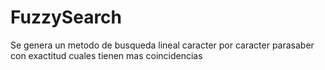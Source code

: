# FuzzySearch
Se genera un metodo de busqueda lineal caracter por caracter parasaber con exactitud cuales tienen mas coincidencias 
